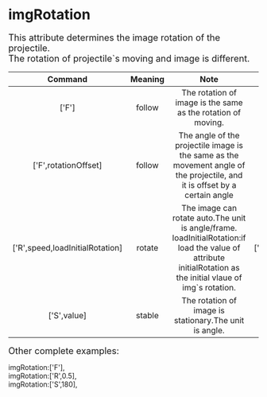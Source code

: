 # imgRotation
<font size=4>This attribute determines the image rotation of the projectile.   
The rotation of projectile\`s moving and image is different.   </font>

|             Command             | Meaning |                             Note                             |    Example    |
| :-----------------------------: | :-----: | :----------------------------------------------------------: | :-----------: |
|              ['F']              | follow  | The rotation of image is the same as the rotation of moving. |     ['F']     |
|      ['F',rotationOffset]       | follow  | The angle of the projectile image is the same as the movement angle of the projectile, and it is offset by a certain angle |   ['F',-90]   |
| ['R',speed,loadInitialRotation] | rotate  | The image can rotate auto.The unit is angle/frame.<br />loadInitialRotation:if load the value of attribute initialRotation as the initial vlaue of img\`s rotation. | ['R',2,false] |
|           ['S',value]           | stable  |    The rotation of image is stationary.The unit is angle.    |   ['S',10]    |

<font size=4>Other complete examples:   </font>

imgRotation:['F'],   
imgRotation:['R',0.5],   
imgRotation:['S',180],   

